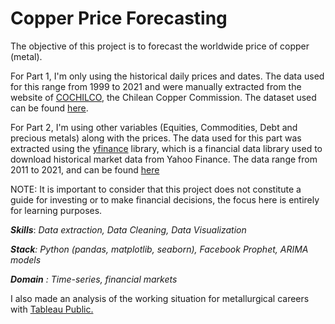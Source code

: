 # Copper Price Forecasting
 The objective of this project is to forecast the worldwide price of copper (metal).  

For Part 1, I'm only using the historical daily prices and dates. The data used for this range from 1999 to 2021 and were manually extracted from the website of [COCHILCO](https://boletin.cochilco.cl/estadisticas/grafico.asp?tipo_metal=1), the Chilean Copper Commission. The dataset used can be found [here](https://drive.google.com/file/d/1Hyi1jYV-1RJ2dCAKlbApFT8gx0x9i0U0/view?usp=sharing).

For Part 2, I'm using other variables (Equities, Commodities, Debt and precious metals) along with the prices. The data used for this part was extracted using the [yfinance](https://aroussi.com/post/python-yahoo-finance) library, which is a financial data library used to download historical market data from Yahoo Finance. The data range from 2011 to 2021, and can be found [here](https://raw.githubusercontent.com/Camicb/Copper-Forecasting/main/price.csv)


NOTE: It is important to consider that this project does not constitute a guide for investing or to make financial decisions, the focus here is entirely for learning purposes.

***Skills***: *Data extraction, Data Cleaning, Data Visualization*

***Stack**: Python (pandas, matplotlib, seaborn), Facebook Prophet, ARIMA models*

***Domain** : Time-series, financial markets*

I also made an analysis of the working situation for metallurgical careers with [Tableau Public.](https://public.tableau.com/profile/camia8005#!/vizhome/MetalurgiaChile/Story1?publish=yes)
